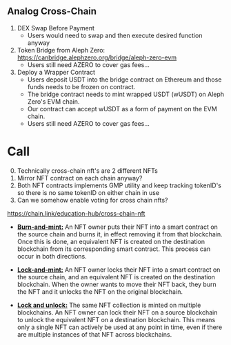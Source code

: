 ## Analog Cross-Chain

1. DEX Swap Before Payment
    - Users would need to swap and then execute desired function anyway
2. Token Bridge from Aleph Zero: https://canbridge.alephzero.org/bridge/aleph-zero-evm
    - Users still need AZERO to cover gas fees...
3. Deploy a Wrapper Contract
    - Users deposit USDT into the bridge contract on Ethereum and those funds needs to be frozen on contract.
    - The bridge contract needs to mint wrapped USDT (wUSDT) on Aleph Zero's EVM chain.
    - Our contract can accept wUSDT as a form of payment on the EVM chain.
    - Users still need AZERO to cover gas fees...

# Call

0. Technically cross-chain nft's are 2 different NFTs
1. Mirror NFT contract on each chain anyway?
2. Both NFT contracts implements GMP utility and keep tracking tokenID's so there is no same tokenID on either chain in use
3. Can we somehow enable voting for cross chain nfts?

https://chain.link/education-hub/cross-chain-nft

-   <u>**Burn-and-mint:**</u> An NFT owner puts their NFT into a smart contract on the source chain and burns it, in effect removing it from that blockchain. Once this is done, an equivalent NFT is created on the destination blockchain from its corresponding smart contract. This process can occur in both directions.

-   <u>**Lock-and-mint:**</u> An NFT owner locks their NFT into a smart contract on the source chain, and an equivalent NFT is created on the destination blockchain. When the owner wants to move their NFT back, they burn the NFT and it unlocks the NFT on the original blockchain.

-   <u>**Lock and unlock:**</u> The same NFT collection is minted on multiple blockchains. An NFT owner can lock their NFT on a source blockchain to unlock the equivalent NFT on a destination blockchain. This means only a single NFT can actively be used at any point in time, even if there are multiple instances of that NFT across blockchains.
